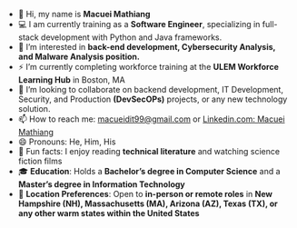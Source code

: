 
- 👋 Hi, my name is **Macuei Mathiang**
- 💻 I am currently training as a **Software Engineer**, specializing in full-stack development with Python and Java frameworks.
- 👀 I’m interested in **back-end development, Cybersecurity Analysis, and Malware Analysis position.**
- ⚡ I’m currently completing workforce training at the **ULEM Workforce Learning Hub** in Boston, MA
- 💞️ I’m looking to collaborate on backend development, IT Development, Security, and Production **(DevSecOPs)** projects, or any new technology solution.
- 📫 How to reach me: macueidit99@gmail.com or [Linkedin.com: Macuei Mathiang](https://www.linkedin.com/in/macuei/)
- 😄 Pronouns: He, Him, His
- 🌱 Fun facts: I enjoy reading **technical literature** and watching science fiction films
- 🎓 **Education**: Holds a **Bachelor’s degree in Computer Science** and a **Master’s degree in Information Technology**  
- 📍 **Location Preferences**: Open to **in-person or remote roles** in **New Hampshire (NH), Massachusetts (MA), Arizona (AZ), Texas (TX), or any other warm states within the United States**  
